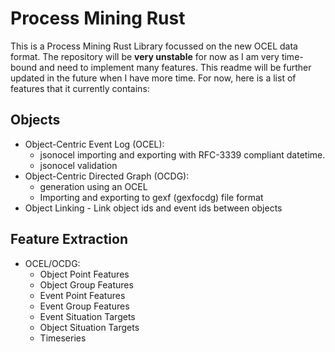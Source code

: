 # Process Mining Rust
This is a Process Mining Rust Library focussed on the new OCEL data format. The repository will be **very unstable** for now as I am very time-bound and need to implement many features. This readme will be further updated in the future when I have more time. For now, here is a list of features that it currently contains:

## Objects
- Object-Centric Event Log (OCEL): 
	- jsonocel importing and exporting with RFC-3339 compliant datetime.
	- jsonocel validation
- Object-Centric Directed Graph (OCDG):
	- generation using an OCEL
	- Importing and exporting to gexf (gexfocdg) file format
- Object Linking - Link object ids and event ids between objects

## Feature Extraction
- OCEL/OCDG:
	- Object Point Features
	- Object Group Features
	- Event Point Features
	- Event Group Features
	- Event Situation Targets
	- Object Situation Targets
	- Timeseries


